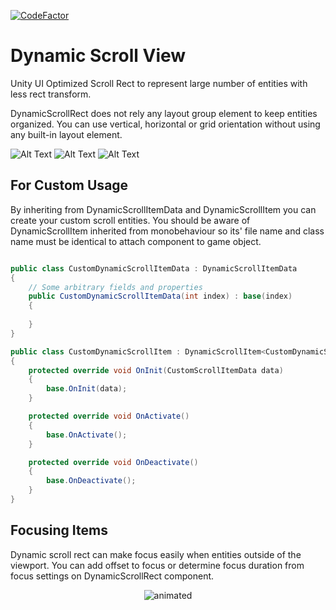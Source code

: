 [![CodeFactor](https://www.codefactor.io/repository/github/bugrahanakbulut/unity-infinite-scroll/badge/main)](https://www.codefactor.io/repository/github/bugrahanakbulut/unity-infinite-scroll/overview/main)

# Dynamic Scroll View
Unity UI Optimized Scroll Rect to represent large number of entities with less rect transform. 

DynamicScrollRect does not rely any layout group element to keep entities organized. You can use vertical, horizontal or grid orientation without using any built-in layout element.

![Alt Text](https://github.com/bugrahanakbulut/Unity-Infinite-Scroll/blob/main/Assets/Resources/scroll_infinite.gif)
![Alt Text](https://github.com/bugrahanakbulut/Unity-Infinite-Scroll/blob/main/Assets/Resources/scroll_jumpback.gif)
![Alt Text](https://github.com/bugrahanakbulut/Unity-Infinite-Scroll/blob/main/Assets/Resources/horizontal_scroll.gif)


## For Custom Usage

By inheriting from DynamicScrollItemData and DynamicScrollItem<T> you can create your custom scroll entities. You should be aware of DynamicScrollItem inherited from monobehaviour so its' file name and class name must be identical to attach component to game object.

```cs

public class CustomDynamicScrollItemData : DynamicScrollItemData
{
    // Some arbitrary fields and properties
    public CustomDynamicScrollItemData(int index) : base(index)
    {
        
    }
}

public class CustomDynamicScrollItem : DynamicScrollItem<CustomDynamicScrollItemData> 
{
    protected override void OnInit(CustomScrollItemData data)
    {
        base.OnInit(data);
    }

    protected override void OnActivate()
    {
        base.OnActivate();
    }

    protected override void OnDeactivate()
    {
        base.OnDeactivate();
    }
}
```
    
## Focusing Items 
    
Dynamic scroll rect can make focus easily when entities outside of the viewport. You can add offset to focus or determine focus duration from focus settings on DynamicScrollRect component.
    
<p align="center">
    <img src="https://github.com/bugrahanakbulut/Unity-Infinite-Scroll/blob/main/Assets/Resources/scroll_focus.gif" alt="animated" />
</p>
